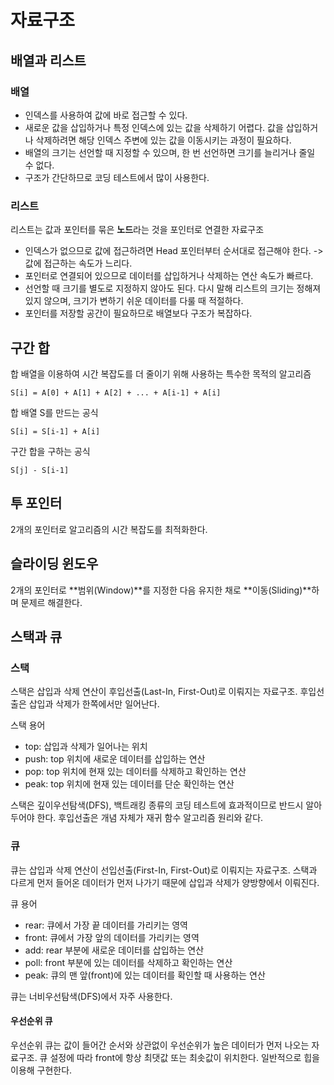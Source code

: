 # 자료구조

## 배열과 리스트

### 배열

* 인덱스를 사용하여 값에 바로 접근할 수 있다.
* 새로운 값을 삽입하거나 특정 인덱스에 있는 값을 삭제하기 어렵다. 값을 삽입하거나 삭제하려면 해당 인덱스 주변에 있는 값을 이동시키는 과정이 필요하다.
* 배열의 크기는 선언할 때 지정할 수 있으며, 한 번 선언하면 크기를 늘리거나 줄일 수 없다.
* 구조가 간단하므로 코딩 테스트에서 많이 사용한다.

### 리스트

리스트는 값과 포인터를 묶은 **노드**라는 것을 포인터로 연결한 자료구조

* 인덱스가 없으므로 값에 접근하려면 Head 포인터부터 순서대로 접근해야 한다. -> 값에 접근하는 속도가 느리다.
* 포인터로 연결되어 있으므로 데이터를 삽입하거나 삭제하는 연산 속도가 빠르다.
* 선언할 때 크기를 별도로 지정하지 않아도 된다. 다시 말해 리스트의 크기는 정해져 있지 않으며, 크기가 변하기 쉬운 데이터를 다룰 때 적절하다.
* 포인터를 저장할 공간이 필요하므로 배열보다 구조가 복잡하다.

## 구간 합

합 배열을 이용하여 시간 복잡도를 더 줄이기 위해 사용하는 특수한 목적의 알고리즘

    S[i] = A[0] + A[1] + A[2] + ... + A[i-1] + A[i]

합 배열 S를 만드는 공식

    S[i] = S[i-1] + A[i]

구간 합을 구하는 공식

    S[j] - S[i-1]

## 투 포인터

2개의 포인터로 알고리즘의 시간 복잡도를 최적화한다.

## 슬라이딩 윈도우

2개의 포인터로 **범위(Window)**를 지정한 다음 유지한 채로 **이동(Sliding)**하며 문제르 해결한다.

## 스택과 큐

### 스택

스택은 삽입과 삭제 연산이 후입선출(Last-In, First-Out)로 이뤄지는 자료구조.
후입선출은 삽입과 삭제가 한쪽에서만 일어난다.

스택 용어
* top: 삽입과 삭제가 일어나는 위치
* push: top 위치에 새로운 데이터를 삽입하는 연산
* pop: top 위치에 현재 있는 데이터를 삭제하고 확인하는 연산
* peak: top 위치에 현재 있는 데이터를 단순 확인하는 연산

스택은 깊이우선탐색(DFS), 백트래킹 종류의 코딩 테스트에 효과적이므로 반드시 알아 두어야 한다. 후입선출은 개념 자체가 재귀 함수 알고리즘 원리와 같다.

### 큐

큐는 삽입과 삭제 연산이 선입선출(First-In, First-Out)로 이뤄지는 자료구조.
스택과 다르게 먼저 들어온 데이터가 먼저 나가기 때문에 삽입과 삭제가 양방향에서 이뤄진다.

큐 용어
* rear: 큐에서 가장 끝 데이터를 가리키는 영역
* front: 큐에서 가장 앞의 데이터를 가리키는 영역
* add: rear 부분에 새로운 데이터를 삽입하는 연산
* poll: front 부분에 있는 데이터를 삭제하고 확인하는 연산
* peak: 큐의 맨 앞(front)에 있는 데이터를 확인할 때 사용하는 연산

큐는 너비우선탐색(DFS)에서 자주 사용한다.

#### 우선순위 큐

우선순위 큐는 값이 들어간 순서와 상관없이 우선순위가 높은 데이터가 먼저 나오는 자료구조. 큐 설정에 따라 front에 항상 최댓값 또는 최솟값이 위치한다. 일반적으로 힙을 이용해 구현한다.